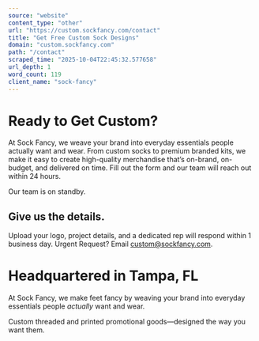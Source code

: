 ```yaml
---
source: "website"
content_type: "other"
url: "https://custom.sockfancy.com/contact"
title: "Get Free Custom Sock Designs"
domain: "custom.sockfancy.com"
path: "/contact"
scraped_time: "2025-10-04T22:45:32.577658"
url_depth: 1
word_count: 119
client_name: "sock-fancy"
---
```


# Ready to Get Custom?

At Sock Fancy, we weave your brand into everyday essentials people actually want and wear. From custom socks to premium branded kits, we make it easy to create high-quality merchandise that’s on-brand, on-budget, and delivered on time. Fill out the form and our team will reach out within 24 hours.

Our team is on standby.

## Give us the details.

Upload your logo, project details, and a dedicated rep will respond within 1 business day. Urgent Request? Email custom@sockfancy.com.

# Headquartered in Tampa, FL

At Sock Fancy, we make feet fancy by weaving your brand into everyday essentials people _actually_ want and wear.

Custom threaded and printed promotional goods—designed the way you want them.